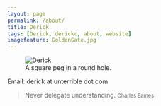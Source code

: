 ```yaml
---
layout: page
permalink: /about/
title: Derick
tags: [Derick, derickc, about, website]
imagefeature: GoldenGate.jpg
---
```


<figure>
  <img src="{{ site.url }}/images/blocks.gif" alt="Derick">
  <figcaption>A square peg in a round hole.</figcaption>
</figure>


Email: derick at unterrible dot com

> Never delegate understanding.
> <small>Charles Eames</small>